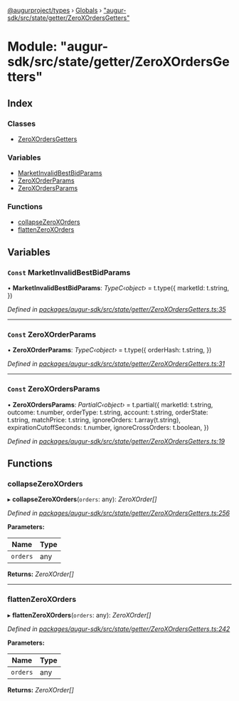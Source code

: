 [@augurproject/types](../README.md) › [Globals](../globals.md) › ["augur-sdk/src/state/getter/ZeroXOrdersGetters"](_augur_sdk_src_state_getter_zeroxordersgetters_.md)

# Module: "augur-sdk/src/state/getter/ZeroXOrdersGetters"

## Index

### Classes

* [ZeroXOrdersGetters](../classes/_augur_sdk_src_state_getter_zeroxordersgetters_.zeroxordersgetters.md)

### Variables

* [MarketInvalidBestBidParams](_augur_sdk_src_state_getter_zeroxordersgetters_.md#const-marketinvalidbestbidparams)
* [ZeroXOrderParams](_augur_sdk_src_state_getter_zeroxordersgetters_.md#const-zeroxorderparams)
* [ZeroXOrdersParams](_augur_sdk_src_state_getter_zeroxordersgetters_.md#const-zeroxordersparams)

### Functions

* [collapseZeroXOrders](_augur_sdk_src_state_getter_zeroxordersgetters_.md#collapsezeroxorders)
* [flattenZeroXOrders](_augur_sdk_src_state_getter_zeroxordersgetters_.md#flattenzeroxorders)

## Variables

### `Const` MarketInvalidBestBidParams

• **MarketInvalidBestBidParams**: *TypeC‹object›* = t.type({
  marketId: t.string,
})

*Defined in [packages/augur-sdk/src/state/getter/ZeroXOrdersGetters.ts:35](https://github.com/AugurProject/augur/blob/88b6e76efb/packages/augur-sdk/src/state/getter/ZeroXOrdersGetters.ts#L35)*

___

### `Const` ZeroXOrderParams

• **ZeroXOrderParams**: *TypeC‹object›* = t.type({
  orderHash: t.string,
})

*Defined in [packages/augur-sdk/src/state/getter/ZeroXOrdersGetters.ts:31](https://github.com/AugurProject/augur/blob/88b6e76efb/packages/augur-sdk/src/state/getter/ZeroXOrdersGetters.ts#L31)*

___

### `Const` ZeroXOrdersParams

• **ZeroXOrdersParams**: *PartialC‹object›* = t.partial({
  marketId: t.string,
  outcome: t.number,
  orderType: t.string,
  account: t.string,
  orderState: t.string,
  matchPrice: t.string,
  ignoreOrders: t.array(t.string),
  expirationCutoffSeconds: t.number,
  ignoreCrossOrders: t.boolean,
})

*Defined in [packages/augur-sdk/src/state/getter/ZeroXOrdersGetters.ts:19](https://github.com/AugurProject/augur/blob/88b6e76efb/packages/augur-sdk/src/state/getter/ZeroXOrdersGetters.ts#L19)*

## Functions

###  collapseZeroXOrders

▸ **collapseZeroXOrders**(`orders`: any): *ZeroXOrder[]*

*Defined in [packages/augur-sdk/src/state/getter/ZeroXOrdersGetters.ts:256](https://github.com/AugurProject/augur/blob/88b6e76efb/packages/augur-sdk/src/state/getter/ZeroXOrdersGetters.ts#L256)*

**Parameters:**

Name | Type |
------ | ------ |
`orders` | any |

**Returns:** *ZeroXOrder[]*

___

###  flattenZeroXOrders

▸ **flattenZeroXOrders**(`orders`: any): *ZeroXOrder[]*

*Defined in [packages/augur-sdk/src/state/getter/ZeroXOrdersGetters.ts:242](https://github.com/AugurProject/augur/blob/88b6e76efb/packages/augur-sdk/src/state/getter/ZeroXOrdersGetters.ts#L242)*

**Parameters:**

Name | Type |
------ | ------ |
`orders` | any |

**Returns:** *ZeroXOrder[]*
